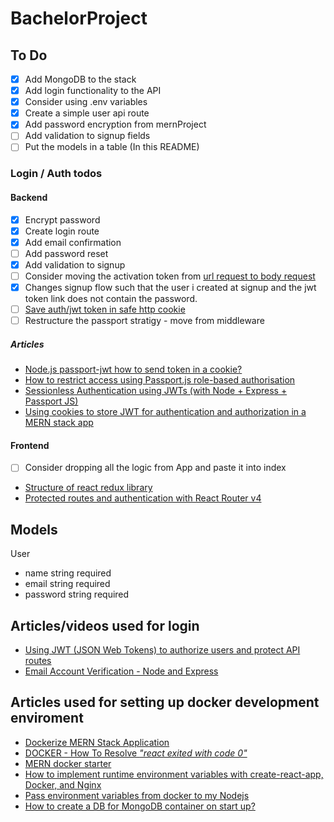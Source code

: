 # BachelorProject

## To Do

- [X] Add MongoDB to the stack
- [X] Add login functionality to the API
- [X] Consider using .env variables
- [X] Create a simple user api route
- [X] Add password encryption from mernProject
- [ ] Add validation to signup fields
- [ ] Put the models in a table (In this README)

### Login / Auth todos

#### Backend

- [X] Encrypt password
- [X] Create login route
- [X] Add email confirmation
- [ ] Add password reset
- [X] Add validation to signup
- [ ] Consider moving the activation token from [url request to body request](https://medium.com/better-programming/using-url-parameters-and-query-strings-with-react-router-fffdcea7a8e9)
- [X] Changes signup flow such that the user i created at signup and the jwt token link does not contain the password.
- [ ] [Save auth/jwt token in safe http cookie](https://medium.com/@ryanchenkie_40935/react-authentication-how-to-store-jwt-in-a-cookie-346519310e81)
- [ ] Restructure the passport stratigy - move from middleware

##### Articles

- [Node.js passport-jwt how to send token in a cookie?](https://stackoverflow.com/questions/39163413/node-js-passport-jwt-how-to-send-token-in-a-cookie)
- [How to restrict access using Passport.js role-based authorisation](https://developerhandbook.com/passport.js/passport-role-based-authorisation-authentication/)
- [Sessionless Authentication using JWTs (with Node + Express + Passport JS)](https://blog.usejournal.com/sessionless-authentication-withe-jwts-with-node-express-passport-js-69b059e4b22c)
- [Using cookies to store JWT for authentication and authorization in a MERN stack app](https://medium.com/@zahedialfurquan20/using-cookies-to-store-jwt-for-authentication-and-authorization-in-a-mern-stack-app-a58d7a5d6b6e)

#### Frontend

- [ ] Consider dropping all the logic from App and paste it into index

- [Structure of react redux library](https://www.pluralsight.com/guides/how-to-organize-your-react-+-redux-codebase)
- [Protected routes and authentication with React Router v4](https://ui.dev/react-router-v4-protected-routes-authentication/)

## Models

User

- name  string required
- email string required
- password string required

## Articles/videos used for login

- [Using JWT (JSON Web Tokens) to authorize users and protect API routes](https://medium.com/@maison.moa/using-jwt-json-web-tokens-to-authorize-users-and-protect-api-routes-3e04a1453c3e)
- [Email Account Verification - Node and Express](https://www.youtube.com/watch?v=CEim3tZsp1Y&t=11s)

## Articles used for setting up docker development enviroment

- [Dockerize MERN Stack Application](https://medium.com/@pramodrana2107/dockerize-mern-stack-application-9ea8de68ea4e)
- [DOCKER - How To Resolve _"react exited with code 0"_](https://dev.to/igmrrf/docker-react-exited-with-code-0-398n)
- [MERN docker starter](https://github.com/joshdcuneo/mern-docker-starter)
- [How to implement runtime environment variables with create-react-app, Docker, and Nginx](https://www.freecodecamp.org/news/how-to-implement-runtime-environment-variables-with-create-react-app-docker-and-nginx-7f9d42a91d70/)
- [Pass environment variables from docker to my Nodejs](https://medium.com/@felipedutratine/pass-environment-variables-from-docker-to-my-nodejs-or-golang-app-a1f2ddec31f5)
- [How to create a DB for MongoDB container on start up?](https://stackoverflow.com/questions/42912755/how-to-create-a-db-for-mongodb-container-on-start-up)
